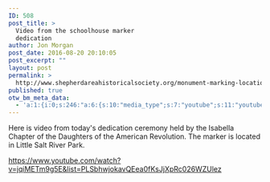 ```yaml
---
ID: 508
post_title: >
  Video from the schoolhouse marker
  dedication
author: Jon Morgan
post_date: 2016-08-20 20:10:05
post_excerpt: ""
layout: post
permalink: >
  http://www.shepherdareahistoricalsociety.org/monument-marking-location-of-first-school-in-isabella-county-dedicated/
published: true
otw_bm_meta_data:
  - 'a:1:{i:0;s:246:"a:6:{s:10:"media_type";s:7:"youtube";s:11:"youtube_url";s:83:"https://www.youtube.com/watch?v=jqiMETm9g5E&list=PLSbhwjokavQEea0fKsJjXpRc026WZUlez";s:9:"vimeo_url";s:0:"";s:14:"soundcloud_url";s:0:"";s:7:"img_url";s:0:"";s:10:"slider_url";s:0:"";}";}'
---
```

Here is video from today's dedication ceremony held by the Isabella Chapter of the Daughters of the American Revolution. The marker is located in Little Salt River Park.

https://www.youtube.com/watch?v=jqiMETm9g5E&list=PLSbhwjokavQEea0fKsJjXpRc026WZUlez

&nbsp;